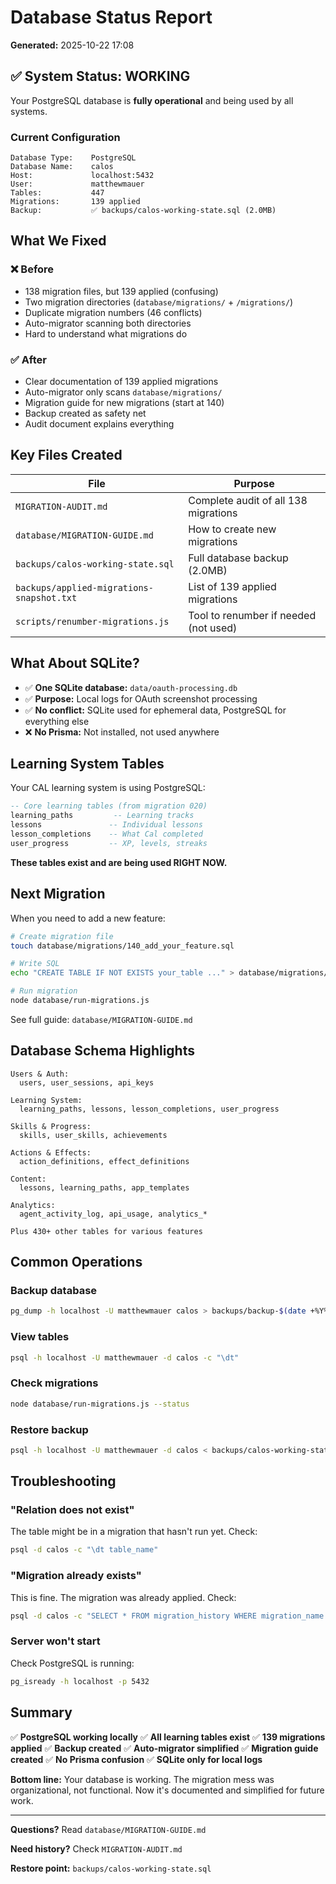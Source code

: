 # Database Status Report

**Generated:** 2025-10-22 17:08

## ✅ System Status: WORKING

Your PostgreSQL database is **fully operational** and being used by all systems.

### Current Configuration

```
Database Type:    PostgreSQL
Database Name:    calos
Host:             localhost:5432
User:             matthewmauer
Tables:           447
Migrations:       139 applied
Backup:           ✅ backups/calos-working-state.sql (2.0MB)
```

## What We Fixed

### ❌ Before
- 138 migration files, but 139 applied (confusing)
- Two migration directories (`database/migrations/` + `/migrations/`)
- Duplicate migration numbers (46 conflicts)
- Auto-migrator scanning both directories
- Hard to understand what migrations do

### ✅ After
- Clear documentation of 139 applied migrations
- Auto-migrator only scans `database/migrations/`
- Migration guide for new migrations (start at 140)
- Backup created as safety net
- Audit document explains everything

## Key Files Created

| File | Purpose |
|------|---------|
| `MIGRATION-AUDIT.md` | Complete audit of all 138 migrations |
| `database/MIGRATION-GUIDE.md` | How to create new migrations |
| `backups/calos-working-state.sql` | Full database backup (2.0MB) |
| `backups/applied-migrations-snapshot.txt` | List of 139 applied migrations |
| `scripts/renumber-migrations.js` | Tool to renumber if needed (not used) |

## What About SQLite?

- ✅ **One SQLite database:** `data/oauth-processing.db`
- ✅ **Purpose:** Local logs for OAuth screenshot processing
- ✅ **No conflict:** SQLite used for ephemeral data, PostgreSQL for everything else
- ❌ **No Prisma:** Not installed, not used anywhere

## Learning System Tables

Your CAL learning system is using PostgreSQL:

```sql
-- Core learning tables (from migration 020)
learning_paths         -- Learning tracks
lessons               -- Individual lessons
lesson_completions    -- What Cal completed
user_progress         -- XP, levels, streaks
```

**These tables exist and are being used RIGHT NOW.**

## Next Migration

When you need to add a new feature:

```bash
# Create migration file
touch database/migrations/140_add_your_feature.sql

# Write SQL
echo "CREATE TABLE IF NOT EXISTS your_table ..." > database/migrations/140_add_your_feature.sql

# Run migration
node database/run-migrations.js
```

See full guide: `database/MIGRATION-GUIDE.md`

## Database Schema Highlights

```
Users & Auth:
  users, user_sessions, api_keys

Learning System:
  learning_paths, lessons, lesson_completions, user_progress

Skills & Progress:
  skills, user_skills, achievements

Actions & Effects:
  action_definitions, effect_definitions

Content:
  lessons, learning_paths, app_templates

Analytics:
  agent_activity_log, api_usage, analytics_*

Plus 430+ other tables for various features
```

## Common Operations

### Backup database

```bash
pg_dump -h localhost -U matthewmauer calos > backups/backup-$(date +%Y%m%d).sql
```

### View tables

```bash
psql -h localhost -U matthewmauer -d calos -c "\dt"
```

### Check migrations

```bash
node database/run-migrations.js --status
```

### Restore backup

```bash
psql -h localhost -U matthewmauer -d calos < backups/calos-working-state.sql
```

## Troubleshooting

### "Relation does not exist"

The table might be in a migration that hasn't run yet. Check:

```bash
psql -d calos -c "\dt table_name"
```

### "Migration already exists"

This is fine. The migration was already applied. Check:

```bash
psql -d calos -c "SELECT * FROM migration_history WHERE migration_name LIKE '%your_migration%';"
```

### Server won't start

Check PostgreSQL is running:

```bash
pg_isready -h localhost -p 5432
```

## Summary

✅ **PostgreSQL working locally**
✅ **All learning tables exist**
✅ **139 migrations applied**
✅ **Backup created**
✅ **Auto-migrator simplified**
✅ **Migration guide created**
✅ **No Prisma confusion**
✅ **SQLite only for local logs**

**Bottom line:** Your database is working. The migration mess was organizational, not functional. Now it's documented and simplified for future work.

---

**Questions?** Read `database/MIGRATION-GUIDE.md`

**Need history?** Check `MIGRATION-AUDIT.md`

**Restore point:** `backups/calos-working-state.sql`
